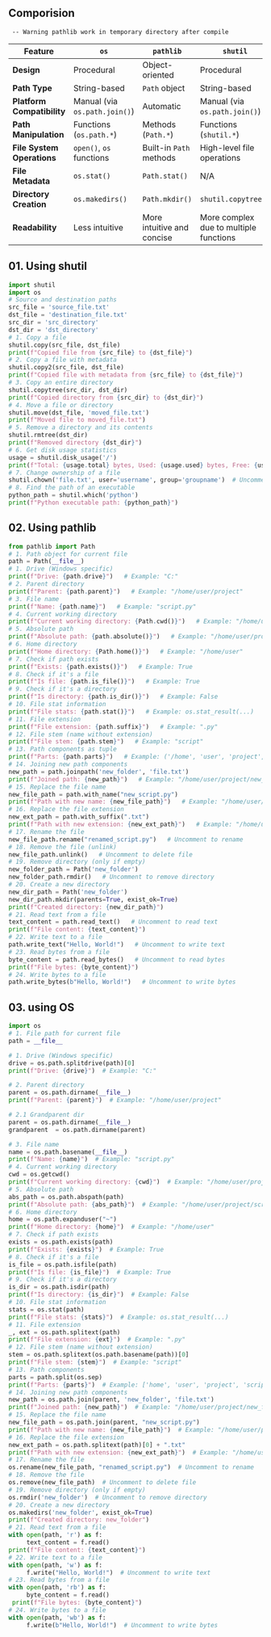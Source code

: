 ## Comporision
```
 -- Warning pathlib work in temporary directory after compile
```
| Feature                  | `os`                                | `pathlib`                           | `shutil`                          |
|--------------------------|--------------------------------------|-------------------------------------|-----------------------------------|
| **Design**                | Procedural                          | Object-oriented                     | Procedural                        |
| **Path Type**             | String-based                        | `Path` object                       | String-based                      |
| **Platform Compatibility**| Manual (via `os.path.join()`)        | Automatic                           | Manual (via `os.path.join()`)    |
| **Path Manipulation**     | Functions (`os.path.*`)              | Methods (`Path.*`)                  | Functions (`shutil.*`)           |
| **File System Operations**| `open()`, `os` functions             | Built-in `Path` methods             | High-level file operations        |
| **File Metadata**         | `os.stat()`                         | `Path.stat()`                       | N/A                               |
| **Directory Creation**    | `os.makedirs()`                     | `Path.mkdir()`                      | `shutil.copytree()`               |
| **Readability**           | Less intuitive                      | More intuitive and concise          | More complex due to multiple functions |

## 01.  Using shutil
```py
import shutil
import os
# Source and destination paths
src_file = 'source_file.txt'
dst_file = 'destination_file.txt'
src_dir = 'src_directory'
dst_dir = 'dst_directory'
# 1. Copy a file
shutil.copy(src_file, dst_file)
print(f"Copied file from {src_file} to {dst_file}")
# 2. Copy a file with metadata
shutil.copy2(src_file, dst_file)
print(f"Copied file with metadata from {src_file} to {dst_file}")
# 3. Copy an entire directory
shutil.copytree(src_dir, dst_dir)
print(f"Copied directory from {src_dir} to {dst_dir}")
# 4. Move a file or directory
shutil.move(dst_file, 'moved_file.txt')
print(f"Moved file to moved_file.txt")
# 5. Remove a directory and its contents
shutil.rmtree(dst_dir)
print(f"Removed directory {dst_dir}")
# 6. Get disk usage statistics
usage = shutil.disk_usage('/')
print(f"Total: {usage.total} bytes, Used: {usage.used} bytes, Free: {usage.free} bytes")
# 7. Change ownership of a file
shutil.chown('file.txt', user='username', group='groupname')  # Uncomment to change ownership
# 8. Find the path of an executable
python_path = shutil.which('python')
print(f"Python executable path: {python_path}")
```
## 02. Using pathlib
```py
from pathlib import Path
# 1. Path object for current file
path = Path(__file__)
# 1. Drive (Windows specific)
print(f"Drive: {path.drive}")   # Example: "C:"
# 2. Parent directory
print(f"Parent: {path.parent}")   # Example: "/home/user/project"
# 3. File name
print(f"Name: {path.name}")   # Example: "script.py"
# 4. Current working directory
print(f"Current working directory: {Path.cwd()}")   # Example: "/home/user/project"
# 5. Absolute path
print(f"Absolute path: {path.absolute()}")   # Example: "/home/user/project/script.py"
# 6. Home directory
print(f"Home directory: {Path.home()}")   # Example: "/home/user"
# 7. Check if path exists
print(f"Exists: {path.exists()}")   # Example: True
# 8. Check if it's a file
print(f"Is file: {path.is_file()}")   # Example: True
# 9. Check if it's a directory
print(f"Is directory: {path.is_dir()}")   # Example: False
# 10. File stat information
print(f"File stats: {path.stat()}")   # Example: os.stat_result(...)
# 11. File extension
print(f"File extension: {path.suffix}")   # Example: ".py"
# 12. File stem (name without extension)
print(f"File stem: {path.stem}")   # Example: "script"
# 13. Path components as tuple
print(f"Parts: {path.parts}")   # Example: ('/home', 'user', 'project', 'script.py')
# 14. Joining new path components
new_path = path.joinpath('new_folder', 'file.txt')
print(f"Joined path: {new_path}")   # Example: "/home/user/project/new_folder/file.txt"
# 15. Replace the file name
new_file_path = path.with_name("new_script.py")
print(f"Path with new name: {new_file_path}")   # Example: "/home/user/project/new_script.py"
# 16. Replace the file extension
new_ext_path = path.with_suffix(".txt")
print(f"Path with new extension: {new_ext_path}")   # Example: "/home/user/project/script.txt"
# 17. Rename the file
new_file_path.rename("renamed_script.py")   # Uncomment to rename
# 18. Remove the file (unlink)
new_file_path.unlink()   # Uncomment to delete file
# 19. Remove directory (only if empty)
new_folder_path = Path('new_folder')
new_folder_path.rmdir()   # Uncomment to remove directory
# 20. Create a new directory
new_dir_path = Path('new_folder')
new_dir_path.mkdir(parents=True, exist_ok=True)
print(f"Created directory: {new_dir_path}")
# 21. Read text from a file
text_content = path.read_text()   # Uncomment to read text
print(f"File content: {text_content}")
# 22. Write text to a file
path.write_text("Hello, World!")   # Uncomment to write text
# 23. Read bytes from a file
byte_content = path.read_bytes()   # Uncomment to read bytes
print(f"File bytes: {byte_content}")
# 24. Write bytes to a file
path.write_bytes(b"Hello, World!")   # Uncomment to write bytes
```
## 03. using OS
```py
import os
# 1. File path for current file
path = __file__

# 1. Drive (Windows specific)
drive = os.path.splitdrive(path)[0]
print(f"Drive: {drive}")  # Example: "C:"

# 2. Parent directory
parent = os.path.dirname(__file__)
print(f"Parent: {parent}")  # Example: "/home/user/project"

# 2.1 Grandparent dir
parent = os.path.dirname(__file__)
grandparent  = os.path.dirname(parent)

# 3. File name
name = os.path.basename(__file__)
print(f"Name: {name}")  # Example: "script.py"
# 4. Current working directory
cwd = os.getcwd()
print(f"Current working directory: {cwd}")  # Example: "/home/user/project"
# 5. Absolute path
abs_path = os.path.abspath(path)
print(f"Absolute path: {abs_path}")  # Example: "/home/user/project/script.py"
# 6. Home directory
home = os.path.expanduser("~")
print(f"Home directory: {home}")  # Example: "/home/user"
# 7. Check if path exists
exists = os.path.exists(path)
print(f"Exists: {exists}")  # Example: True
# 8. Check if it's a file
is_file = os.path.isfile(path)
print(f"Is file: {is_file}")  # Example: True
# 9. Check if it's a directory
is_dir = os.path.isdir(path)
print(f"Is directory: {is_dir}")  # Example: False
# 10. File stat information
stats = os.stat(path)
print(f"File stats: {stats}")  # Example: os.stat_result(...)
# 11. File extension
_, ext = os.path.splitext(path)
print(f"File extension: {ext}")  # Example: ".py"
# 12. File stem (name without extension)
stem = os.path.splitext(os.path.basename(path))[0]
print(f"File stem: {stem}")  # Example: "script"
# 13. Path components
parts = path.split(os.sep)
print(f"Parts: {parts}")  # Example: ['home', 'user', 'project', 'script.py']
# 14. Joining new path components
new_path = os.path.join(parent, 'new_folder', 'file.txt')
print(f"Joined path: {new_path}")  # Example: "/home/user/project/new_folder/file.txt"
# 15. Replace the file name
new_file_path = os.path.join(parent, "new_script.py")
print(f"Path with new name: {new_file_path}")  # Example: "/home/user/project/new_script.py"
# 16. Replace the file extension
new_ext_path = os.path.splitext(path)[0] + ".txt"
print(f"Path with new extension: {new_ext_path}")  # Example: "/home/user/project/script.txt"
# 17. Rename the file
os.rename(new_file_path, "renamed_script.py")  # Uncomment to rename
# 18. Remove the file
os.remove(new_file_path)  # Uncomment to delete file
# 19. Remove directory (only if empty)
os.rmdir('new_folder')  # Uncomment to remove directory
# 20. Create a new directory
os.makedirs('new_folder', exist_ok=True)
print(f"Created directory: new_folder")
# 21. Read text from a file
with open(path, 'r') as f:
     text_content = f.read()
print(f"File content: {text_content}")
# 22. Write text to a file
with open(path, 'w') as f:
     f.write("Hello, World!")  # Uncomment to write text
# 23. Read bytes from a file
with open(path, 'rb') as f:
     byte_content = f.read()
 print(f"File bytes: {byte_content}")
# 24. Write bytes to a file
with open(path, 'wb') as f:
     f.write(b"Hello, World!")  # Uncomment to write bytes
```
